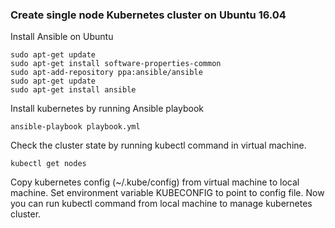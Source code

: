 ### Create single node Kubernetes cluster on Ubuntu 16.04

Install Ansible on Ubuntu
```
sudo apt-get update
sudo apt-get install software-properties-common
sudo apt-add-repository ppa:ansible/ansible
sudo apt-get update
sudo apt-get install ansible
```

Install kubernetes by running Ansible playbook

```
ansible-playbook playbook.yml
```

Check the cluster state by running kubectl command in virtual machine.
```
kubectl get nodes
```

Copy kubernetes config (~/.kube/config) from virtual machine to local machine. Set environment variable KUBECONFIG to point to config file. Now you can run kubectl command from local machine to manage kubernetes cluster.
